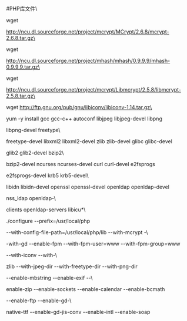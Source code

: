 #PHP库文件\
wget
http://ncu.dl.sourceforge.net/project/mcrypt/MCrypt/2.6.8/mcrypt-2.6.8.tar.gz\
wget
http://ncu.dl.sourceforge.net/project/mhash/mhash/0.9.9.9/mhash-0.9.9.9.tar.gz\
wget
http://ncu.dl.sourceforge.net/project/mcrypt/Libmcrypt/2.5.8/libmcrypt-2.5.8.tar.gz\
wget http://ftp.gnu.org/pub/gnu/libiconv/libiconv-1.14.tar.gz\
yum -y install gcc gcc-c++ autoconf libjpeg libjpeg-devel libpng
libpng-devel freetype\
freetype-devel libxml2 libxml2-devel zlib zlib-devel glibc glibc-devel
glib2 glib2-devel bzip2\
bzip2-devel ncurses ncurses-devel curl curl-devel e2fsprogs
e2fsprogs-devel krb5 krb5-devel\
libidn libidn-devel openssl openssl-devel openldap openldap-devel
nss_ldap openldap-\
clients openldap-servers libicu\*\
./configure \--prefix=/usr/local/php
\--with-config-file-path=/usr/local/php/lib \--with-mcrypt -\
-with-gd \--enable-fpm \--with-fpm-user=www \--with-fpm-group=www
\--with-iconv \--with-\
zlib \--with-jpeg-dir \--with-freetype-dir \--with-png-dir
\--enable-mbstring \--enable-exif \--\
enable-zip \--enable-sockets \--enable-calendar \--enable-bcmath
\--enable-ftp \--enable-gd-\
native-ttf \--enable-gd-jis-conv \--enable-intl \--enable-soap
